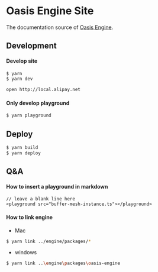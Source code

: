 # Oasis Engine Site

The documentation source of [Oasis Engine](https://github.com/oasis-engine/engine).

## Development
#### Develop site

```bash
$ yarn
$ yarn dev

open http://local.alipay.net
```
#### Only develop playground
```bash
$ yarn playground
```
## Deploy
```bash
$ yarn build
$ yarn deploy
```

## Q&A
#### How to insert a playground in markdown
```
// leave a blank line here
<playground src="buffer-mesh-instance.ts"></playground>
```
#### How to link engine
* Mac
```bash
$ yarn link ../engine/packages/*
```
* windows
```bash
$ yarn link ..\engine\packages\oasis-engine
```